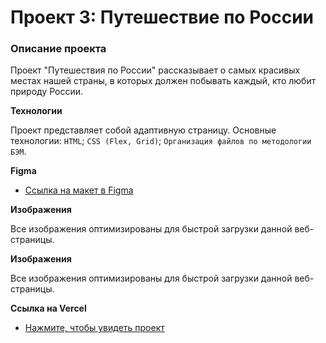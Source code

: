 # Проект 3: Путешествие по России 

### Описание проекта
Проект  "Путешествия по России" рассказывает о самых красивых  местах  нашей страны, в которых должен побывать каждый, кто любит природу России. 

**Технологии**

Проект представляет собой адаптивную страницу.  Основные технологии:
`HTML`;
`CSS (Flex, Grid)`;
`Организация файлов по методологии БЭМ`.

**Figma**

* [Ссылка на макет в Figma](https://www.figma.com/file/MTZ7K0gUaN07iNIj8YCcLm/Russia-(mobile)-(Copy)?node-id=0%3A1)

**Изображения**

Все изображения оптимизированы для быстрой загрузки данной веб-страницы.

**Изображения**

Все изображения оптимизированы для быстрой загрузки данной веб-страницы.

**Ссылка на Vercel**

* [Нажмите, чтобы увидеть проект](https://russian-travel.vercel.app)
